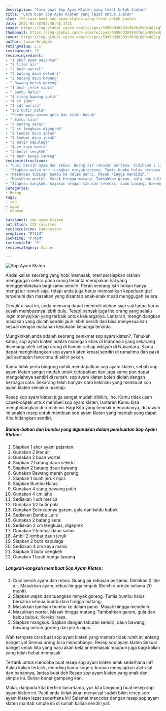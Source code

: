 ```yaml
---
description: "Cara buat Sop Ayam Klaten yang lezat Untuk Jualan"
title: "Cara buat Sop Ayam Klaten yang lezat Untuk Jualan"
slug: 199-cara-buat-sop-ayam-klaten-yang-lezat-untuk-jualan
date: 2021-01-18T05:48:48.172Z
image: https://img-global.cpcdn.com/recipes/6995dd302691f6db/680x482cq70/sop-ayam-klaten-foto-resep-utama.jpg
thumbnail: https://img-global.cpcdn.com/recipes/6995dd302691f6db/680x482cq70/sop-ayam-klaten-foto-resep-utama.jpg
cover: https://img-global.cpcdn.com/recipes/6995dd302691f6db/680x482cq70/sop-ayam-klaten-foto-resep-utama.jpg
author: Janie Bridges
ratingvalue: 3.6
reviewcount: 15
recipeingredient:
- "1 ekor ayam pejantan"
- "2 liter air"
- "2 buah wortel"
- "2 batang daun seledri"
- "2 batang daun bawang"
- " Bawang merah goreng"
- "1 buah jeruk nipis"
- " Bumbu Halus"
- "4 siung bawang putih"
- "4 cm jahe"
- "1 sdt merica"
- "1/2 butir pala"
- "Secukupnya garam gula dan kaldu bubuk"
- " Bumbu Lain"
- "2 batang serai"
- "2 cm lengkuas digeprek"
- "2 lembar daun salam"
- "2 lembar daun jeruk"
- "2 butir kapulaga"
- "4 cm kayu manis"
- "3 butir cengkeh"
- "1 buah bunga lawang"
recipeinstructions:
- "Cuci bersih ayam dan rebus. Buang air rebusan pertama. Didihkan 2 liter air. Masukkan ayam, rebus hingga empuk (Boleh dipresto selama 20 menit)."
- "Siapkan wajan dan tuangkan minyak goreng. Tumis bumbu halus bersama semua bumbu lain hingga matang."
- "Masukkan tumisan bumbu ke dalam panci. Masak hingga mendidih."
- "Masukkan wortel. Masak hingga matang. Tambahkan garam, gula dan kaldu bubuk. Koreksi rasa."
- "Siapkan mangkuk. Sajikan dengan taburan seledri, daun bawang, bawang merah goreng dan jeruk nipis."
categories:
- Resep
tags:
- sop
- ayam
- klaten

katakunci: sop ayam klaten 
nutrition: 228 calories
recipecuisine: Indonesian
preptime: "PT11M"
cooktime: "PT46M"
recipeyield: "3"
recipecategory: Dinner

---
```



![Sop Ayam Klaten](https://img-global.cpcdn.com/recipes/6995dd302691f6db/680x482cq70/sop-ayam-klaten-foto-resep-utama.jpg)

Andai kalian seorang yang hobi memasak, mempersiapkan olahan menggugah selera pada orang tercinta merupakan hal yang menggembirakan bagi kamu sendiri. Peran seorang istri bukan hanya mengatur rumah saja, tetapi anda juga harus memastikan keperluan gizi terpenuhi dan masakan yang disantap anak-anak mesti menggugah selera.

Di waktu  saat ini, anda memang dapat membeli olahan siap saji tanpa harus susah membuatnya lebih dulu. Tetapi banyak juga lho orang yang selalu ingin menyajikan yang terbaik untuk keluarganya. Lantaran, menghidangkan masakan yang diolah sendiri jauh lebih bersih dan bisa menyesuaikan sesuai dengan makanan kesukaan keluarga tercinta. 



Mungkinkah anda adalah seorang penikmat sop ayam klaten?. Tahukah kamu, sop ayam klaten adalah hidangan khas di Indonesia yang sekarang disenangi oleh setiap orang di hampir setiap wilayah di Nusantara. Kamu dapat menghidangkan sop ayam klaten kreasi sendiri di rumahmu dan pasti jadi santapan favoritmu di akhir pekan.

Kamu tidak perlu bingung untuk mendapatkan sop ayam klaten, sebab sop ayam klaten sangat mudah untuk didapatkan dan juga kamu pun dapat mengolahnya sendiri di rumah. sop ayam klaten boleh diolah dengan berbagai cara. Sekarang telah banyak cara kekinian yang membuat sop ayam klaten semakin mantap.

Resep sop ayam klaten juga sangat mudah dibikin, lho. Kamu tidak usah capek-capek untuk membeli sop ayam klaten, lantaran Kamu bisa menghidangkan di rumahmu. Bagi Kita yang hendak mencobanya, di bawah ini adalah resep untuk membuat sop ayam klaten yang mantab yang dapat Kita hidangkan sendiri.

<!--inarticleads1-->

##### Bahan-bahan dan bumbu yang digunakan dalam pembuatan Sop Ayam Klaten:

1. Siapkan 1 ekor ayam pejantan
1. Gunakan 2 liter air
1. Gunakan 2 buah wortel
1. Siapkan 2 batang daun seledri
1. Siapkan 2 batang daun bawang
1. Gunakan  Bawang merah goreng
1. Siapkan 1 buah jeruk nipis
1. Siapkan  Bumbu Halus:
1. Gunakan 4 siung bawang putih
1. Gunakan 4 cm jahe
1. Sediakan 1 sdt merica
1. Gunakan 1/2 butir pala
1. Gunakan Secukupnya garam, gula dan kaldu bubuk
1. Sediakan  Bumbu Lain:
1. Gunakan 2 batang serai
1. Sediakan 2 cm lengkuas, digeprek
1. Gunakan 2 lembar daun salam
1. Ambil 2 lembar daun jeruk
1. Siapkan 2 butir kapulaga
1. Sediakan 4 cm kayu manis
1. Siapkan 3 butir cengkeh
1. Gunakan 1 buah bunga lawang




<!--inarticleads2-->

##### Langkah-langkah membuat Sop Ayam Klaten:

1. Cuci bersih ayam dan rebus. Buang air rebusan pertama. Didihkan 2 liter air. Masukkan ayam, rebus hingga empuk (Boleh dipresto selama 20 menit).
1. Siapkan wajan dan tuangkan minyak goreng. Tumis bumbu halus bersama semua bumbu lain hingga matang.
1. Masukkan tumisan bumbu ke dalam panci. Masak hingga mendidih.
1. Masukkan wortel. Masak hingga matang. Tambahkan garam, gula dan kaldu bubuk. Koreksi rasa.
1. Siapkan mangkuk. Sajikan dengan taburan seledri, daun bawang, bawang merah goreng dan jeruk nipis.




Wah ternyata cara buat sop ayam klaten yang mantab tidak rumit ini enteng banget ya! Semua orang bisa mencobanya. Resep sop ayam klaten Sesuai banget untuk kita yang baru akan belajar memasak maupun juga bagi kalian yang telah hebat memasak.

Tertarik untuk mencoba buat resep sop ayam klaten enak sederhana ini? Kalau kalian tertarik, mending kamu segera buruan menyiapkan alat-alat dan bahannya, lantas buat deh Resep sop ayam klaten yang enak dan simple ini. Benar-benar gampang kan. 

Maka, daripada kita berfikir lama-lama, yuk kita langsung buat resep sop ayam klaten ini. Pasti anda tiidak akan menyesal sudah bikin resep sop ayam klaten lezat sederhana ini! Selamat mencoba dengan resep sop ayam klaten mantab simple ini di rumah kalian sendiri,ya!.

